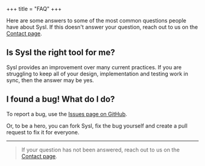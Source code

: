 +++
title = "FAQ"
+++

Here are some answers to some of the most common questions people have about Sysl. If this doesn't
answer your question, reach out to us on the [Contact page][contact].

## Is Sysl the right tool for me?

Sysl provides an improvement over many current practices. If you are struggling to keep all of your
design, implementation and testing work in sync, then the answer may be yes.

## I found a bug! What do I do?

To report a bug, use the [Issues page on GitHub][issues].

Or, to be a hero, you can fork Sysl, fix the bug yourself and create a pull request to fix it for
everyone.

---

> If your question has not been answered, reach out to us on the [Contact page][contact].

[contact]: /contact
[issues]: https://github.com/anz-bank/sysl/issues
